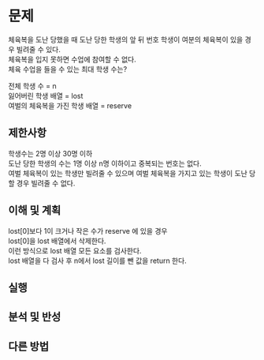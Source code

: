 # 문제
체육복을 도난 당했을 때 도난 당한 학생의 앞 뒤 번호 학생이 여분의 체육복이 있을 경우 빌려줄 수 있다.  
체육복을 입지 못하면 수업에 참여할 수 없다.  
체육 수업을 들을 수 있는 최대 학생 수는?

전체 학생 수 = n  
잃어버린 학생 배열 = lost  
여벌의 체육복을 가진 학생 배열 = reserve

## 제한사항
학생수는 2명 이상 30명 이하  
도난 당한 학생의 수는 1명 이상 n명 이하이고 중복되는 번호는 없다.  
여벌 체육복이 있는 학생만 빌려줄 수 있으며 여벌 체육복을 가지고 있는 학생이 도난 당할 경우 빌려줄 수 없다.

## 이해 및 계획
lost[0]보다 1이 크거나 작은 수가 reserve 에 있을 경우  
lost[0]을 lost 배열에서 삭제한다.  
이런 방식으로 lost 배열 모든 요소를 검사한다.  
lost 배열을 다 검사 후 n에서 lost 길이를 뺀 값을 return 한다.

## 실행

## 분석 및 반성

## 다른 방법